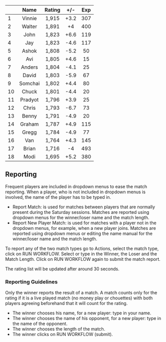 | |Name|Rating|+/-|Exp|
|-|:--:|:----:|:-:|:-:|
|1|Vinnie|1,915|+3.2|307|
|2|Walter|1,891|+4|400|
|3|John|1,823|+6.6|119|
|4|Jay|1,823|-4.6|117|
|5|Ashok|1,808|-5.2|50|
|6|Avi|1,805|+4.6|15|
|7|Anders|1,804|-4.1|25|
|8|David|1,803|-5.9|67|
|9|Somchai|1,802|+4.4|80|
|10|Chuck|1,801|-4.4|20|
|11|Pradyot|1,796|+3.9|25|
|12|Chris|1,793|-6.7|73|
|13|Benny|1,791|-4.9|20|
|14|Graham|1,787|+4.9|115|
|15|Gregg|1,784|-4.9|77|
|16|Van|1,764|+4.3|145|
|17|Brian|1,716|-4|493|
|18|Modi|1,695|+5.2|380|

 

## Reporting

Frequent players are included in dropdown menus to ease the match reporting.
When a player, who is not included in dropdown menus is involved, the name of the player has to be typed in.

- Report Match:  is used for matches between players that are normally present during the Saturday sessions.
Matches are reported using dropdown menus for the winner/loser name and the match length.
- Report New Player Match:  is used for matches with a player not in the dropdown menus, for example, when a new player joins.
Matches are reported using dropdown menus or editing the name manual for the winner/loser name and the match length.

To report any of the two match types go to Actions, select the match type, click on RUN WORKFLOW.
Select or type in the Winner, the Loser and the Match Length.
Click on RUN WORKFLOW again to submit the match report.

The rating list will be updated after around 30 seconds.

### Reporting Guidelines

Only the winner reports the result of a match.
A match counts only for the rating if it is a live played match (no money play or chouettes)
with both players agreeing beforehand that it will count for the rating.

- The winner chooses his name, for a new player: type in your name.
- The winner chooses the name of his opponent, for a new player: type in the name of the opponent.
- The winner chooses the length of the match.
- The winner clicks on RUN WORKFLOW (submit).
